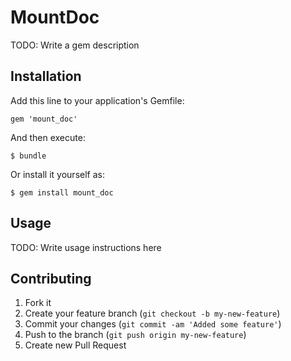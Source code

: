 # MountDoc

TODO: Write a gem description

## Installation

Add this line to your application's Gemfile:

    gem 'mount_doc'

And then execute:

    $ bundle

Or install it yourself as:

    $ gem install mount_doc

## Usage

TODO: Write usage instructions here

## Contributing

1. Fork it
2. Create your feature branch (`git checkout -b my-new-feature`)
3. Commit your changes (`git commit -am 'Added some feature'`)
4. Push to the branch (`git push origin my-new-feature`)
5. Create new Pull Request
